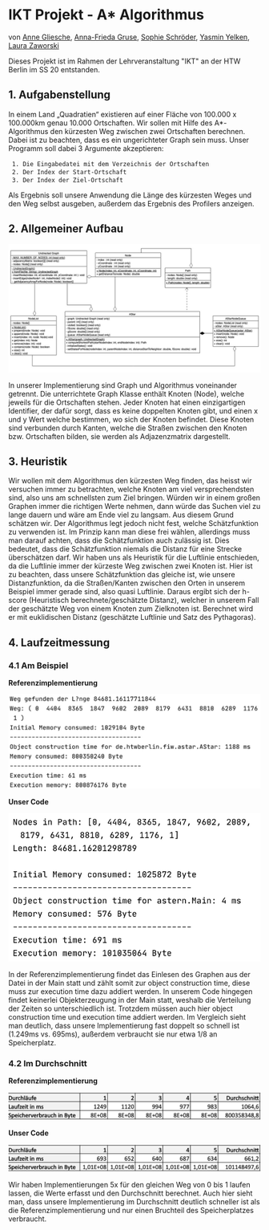# IKT Projekt - A* Algorithmus

von [Anne Gliesche](https://github.com/spielogabi), [Anna-Frieda Gruse](https://github.com/cosmoem), [Sophie Schröder](https://github.com/sophieschrder), [Yasmin Yelken](https://github.com/yyasemin), [Laura Zaworski](https://github.com/LauraZaworski)

Dieses Projekt ist im Rahmen der Lehrveranstaltung "IKT" an der HTW Berlin im SS 20 entstanden.

## 1. Aufgabenstellung

In einem Land „Quadratien“ existieren auf einer Fläche von 100.000 x 100.000km genau 10.000 Ortschaften.
Wir sollen mit Hilfe des A*-Algorithmus den kürzesten Weg zwischen zwei Ortschaften berechnen. Dabei ist zu beachten, dass es ein ungerichteter Graph sein muss. 
Unser Programm soll dabei 3 Argumente akzeptieren:

	 1. Die Eingabedatei mit dem Verzeichnis der Ortschaften
	 2. Der Index der Start-Ortschaft
	 3. Der Index der Ziel-Ortschaft
	
Als Ergebnis soll unsere Anwendung die Länge des kürzesten Weges und den Weg selbst ausgeben, außerdem das Ergebnis des Profilers anzeigen.

## 2. Allgemeiner Aufbau

![Klassendiagramm](klassendiagramm.png)

In unserer Implementierung sind Graph und Algorithmus voneinander getrennt. Die unterrichtete Graph Klasse enthält Knoten (Node), welche jeweils für die Ortschaften stehen. Jeder Knoten hat einen einzigartigen Identifier, der dafür sorgt, dass es keine doppelten Knoten gibt, und einen x und y Wert welche bestimmen, wo sich der Knoten befindet. 
Diese Knoten sind verbunden durch Kanten, welche die Straßen zwischen den Knoten bzw. Ortschaften bilden, sie werden als Adjazenzmatrix dargestellt.

## 3. Heuristik

Wir wollen mit dem Algorithmus den kürzesten Weg finden, das heisst wir versuchen immer zu betrachten, welche Knoten am viel versprechendsten sind, also uns am schnellsten zum Ziel bringen. Würden wir in einem großen Graphen immer die richtigen Werte nehmen, dann würde das Suchen viel zu lange dauern und wäre am Ende viel zu langsam. Aus diesem Grund schätzen wir. Der Algorithmus legt jedoch nicht fest, welche Schätzfunktion zu verwenden ist. Im Prinzip kann man diese frei wählen, allerdings muss man darauf achten, dass die Schätzfunktion auch zulässig ist. 
Dies bedeutet, dass die Schätzfunktion niemals die Distanz für eine Strecke überschätzen darf.
Wir haben uns als Heuristik für die Luftlinie entschieden, da die Luftlinie immer der kürzeste Weg zwischen zwei Knoten ist. Hier ist zu beachten, dass unsere Schätzfunktion das gleiche ist, wie unsere Distanzfunktion, da die Straßen/Kanten zwischen den Orten in unserem Beispiel immer gerade sind, also quasi Luftlinie. 
Daraus ergibt sich der h-score (Heuristisch berechnete/geschätzte Distanz), welcher in unserem Fall der geschätzte Weg von einem Knoten zum Zielknoten ist. Berechnet wird er mit euklidischen Distanz (geschätzte Luftlinie und Satz des Pythagoras).

## 4. Laufzeitmessung

### 4.1 Am Beispiel

**Referenzimplementierung**

![LaufzeitReferenz](beispiel_referenz.png)

**Unser Code**

![LaufzeitCode](beispiel_code.png)

In der Referenzimplementierung findet das Einlesen des Graphen aus der Datei in der Main statt und zählt somit zur object construction time, diese muss zur execution time dazu addiert werden. In unserem Code hingegen findet keinerlei Objekterzeugung in der Main statt, weshalb die Verteilung der Zeiten so unterschiedlich ist. Trotzdem müssen auch hier object construction time und execution time addiert werden.
Im Vergleich sieht man deutlich, dass unsere Implementierung fast doppelt so schnell ist (1.249ms vs. 695ms), außerdem verbraucht sie nur etwa 1/8 an Speicherplatz.

### 4.2 Im Durchschnitt

**Referenzimplementierung**

![DurchschnittReferenz](durchschnitt_referenz.png)

**Unser Code**

![DurchschnittCode](durchschnitt_code.png)

Wir haben Implementierungen 5x für den gleichen Weg von 0 bis 1 laufen lassen, die Werte erfasst und den Durchschnitt berechnet. Auch hier sieht man, dass unsere Implementierung im Durchschnitt deutlich schneller ist als die Referenzimplementierung und nur einen Bruchteil des Speicherplatzes verbraucht.
